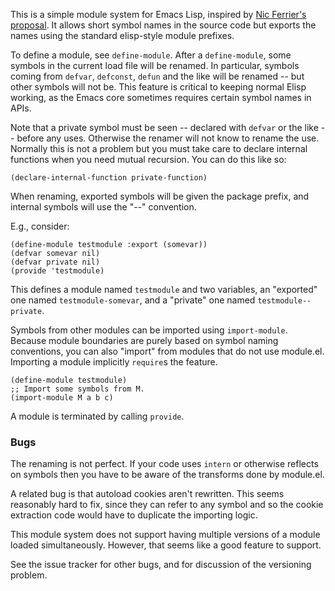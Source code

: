 This is a simple module system for Emacs Lisp, inspired by [Nic
Ferrier's proposal](https://lists.gnu.org/archive/html/emacs-devel/2013-07/msg00738.html).  It allows short symbol
names in the source code but exports the names using the standard
elisp-style module prefixes.

To define a module, see `define-module`.  After a `define-module`,
some symbols in the current load file will be renamed.  In
particular, symbols coming from `defvar`, `defconst`, `defun` and
the like will be renamed -- but other symbols will not be.  This
feature is critical to keeping normal Elisp working, as the Emacs
core sometimes requires certain symbol names in APIs.

Note that a private symbol must be seen -- declared with `defvar` or
the like -- before any uses.  Otherwise the renamer will not know to
rename the use.  Normally this is not a problem but you must take care
to declare internal functions when you need mutual recursion.  You can
do this like so:

```elisp
(declare-internal-function private-function)
```

When renaming, exported symbols will be given the package prefix, and
internal symbols will use the "--" convention.

E.g., consider:

```elisp
(define-module testmodule :export (somevar))
(defvar somevar nil)
(defvar private nil)
(provide 'testmodule)
```

This defines a module named `testmodule` and two variables, an
"exported" one named `testmodule-somevar`, and a "private" one named
`testmodule--private`.

Symbols from other modules can be imported using `import-module`.
Because module boundaries are purely based on symbol naming
conventions, you can also "import" from modules that do not use
module.el.  Importing a module implicitly `require`s the feature.

```elisp
(define-module testmodule)
;; Import some symbols from M.
(import-module M a b c)
```

A module is terminated by calling `provide`.

### Bugs

The renaming is not perfect.  If your code uses `intern` or otherwise
reflects on symbols then you have to be aware of the transforms done
by module.el.

A related bug is that autoload cookies aren't rewritten.  This seems
reasonably hard to fix, since they can refer to any symbol and so the
cookie extraction code would have to duplicate the importing logic.

This module system does not support having multiple versions of a
module loaded simultaneously.  However, that seems like a good feature
to support.

See the issue tracker for other bugs, and for discussion of the
versioning problem.
